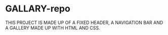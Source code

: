 # GALLARY-repo
THIS PROJECT IS MADE UP OF A FIXED HEADER, A NAVIGATION BAR AND A GALLERY MADE UP WITH HTML AND CSS.
